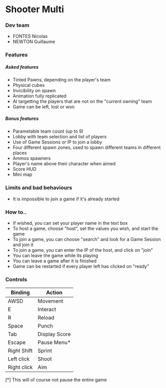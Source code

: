 # Shooter Multi

### Dev team
  - FONTES Nicolas
  - NEWTON Guillaume

### Features
  ##### Asked features
   - Tinted Pawns, depending on the player's team
   - Physical cubes
   - Invicibility on spawn
   - Animation fully replicated
   - AI targetting the players that are not on the "current owning" team
   - Game can be left, lost or won

  ##### Bonus features
   - Parametable team count (up to 9)
   - Lobby with team selection and list of players
   - Use of Game Sessions or IP to join a lobby
   - Four different spawn zones, used to spawn different teams in different places
   - Ammos spawners
   - Player's name above their character when aimed
   - Score HUD
   - Mini map

### Limits and bad behaviours
   - It is impossible to join a game if it's already started

### How to..
   - If wished, you can set your player name in the text box
   - To host a game, choose "host", set the values you wish, and start the game
   - To join a game, you can choose "search" and look for a Game Session and join it
   - To join a game, you can enter the IP of the host, and click on "join"
   - You can leave the game while its playing
   - You can leave a game after it is finished
   - Game can be restarted if every player left has clicked on "ready"

### Controls
   | Binding | Action |
   | ------ | ------ |
   | AWSD | Movement |
   | E | Interact |
   | R | Reload |
   | Space | Punch |
   | Tab | Display Score |
   | Escape | Pause Menu* |
   | Right Shift | Sprint |
   | Left click | Shoot |
   | Right click | Aim |

[*] This will of course not pause the entire game

